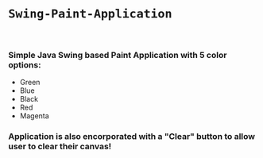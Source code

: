 # ```Swing-Paint-Application```
<br>

### Simple Java Swing based Paint Application with 5 color options:
* Green
* Blue
* Black
* Red
* Magenta

### Application is also encorporated with a "Clear" button to allow user to clear their canvas!
<br>

